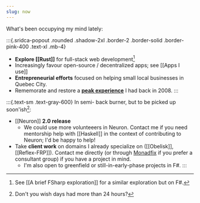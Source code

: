 ```yaml
---
slug: now
---
```


What's been occupying my mind lately:

:::{.sridca-popout .rounded .shadow-2xl .border-2 .border-solid .border-pink-400 .text-xl .mb-4}
- **Explore [[Rust]]** for full-stack web development[^fsharp]
- Increasingly favour open-source / decentralized apps; see [[Apps I use]]
- **Entrepreneurial efforts** focused on helping small local businesses in Quebec City.
- Rememorate and restore a [**peak experience**](http://www.actualfreedom.com.au/library/topics/pce.htm) I had back in 2008.
:::

:::{.text-sm .text-gray-600}
In semi- back burner, but to be picked up soon'ish[^24h]:

- [[Neuron]] **2.0 release**
	- We could use more volunteeers in Neuron. Contact me if you need mentorship help with [[Haskell]] in the context of contributing to Neuron; I'd be happy to help!
- Take **client work** on domains I already specialize on ([[Obelisk]], [[Reflex-FRP]]). Contact me directly (or through [Monadfix](https://monadfix.com/) if you prefer a consultant group) if you have a project in mind.
	- I'm also open to greenfield or still-in-early-phase projects in F#. 
:::

[^fsharp]: See [[A brief FSharp exploration]] for a similar exploration but on F\#.

[^24h]: Don't you wish days had more than 24 hours?
